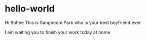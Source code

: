 # hello-world


Hi Bohee
This is Sangbeom Park who is your best boyfriend ever 

I am waiting you to finish your work today at home 

